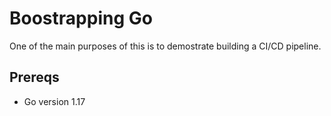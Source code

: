 # Boostrapping Go

One of the main purposes of this is to demostrate building a CI/CD pipeline.

## Prereqs

- Go version 1.17

